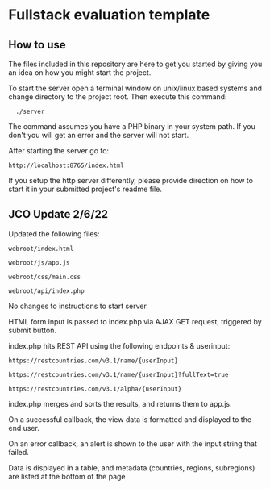 # Fullstack evaluation template

## How to use
The files included in this repository are here to get you started by giving
you an idea on how you might start the project.

To start the server open a terminal window on unix/linux based systems and change
directory to the project root. Then execute this command:

```
  ./server
```

The command assumes you have a PHP binary in your system path. If you don't you
will get an error and the server will not start.

After starting the server go to:

```
http://localhost:8765/index.html  
```

If you setup the http server differently, please provide direction on how to start it
in your submitted project's readme file.

## JCO Update 2/6/22
Updated the following files:

```
webroot/index.html

webroot/js/app.js

webroot/css/main.css

webroot/api/index.php
```

No changes to instructions to start server.

HTML form input is passed to index.php via AJAX GET request, triggered by submit button.

index.php hits REST API using the following endpoints & userinput:

```
https://restcountries.com/v3.1/name/{userInput}

https://restcountries.com/v3.1/name/{userInput}?fullText=true

https://restcountries.com/v3.1/alpha/{userInput}
```

index.php merges and sorts the results, and returns them to app.js.

On a successful callback, the view data is formatted and displayed to the end user.

On an error callback, an alert is shown to the user with the input string that failed.

Data is displayed in a table, and metadata (countries, regions, subregions) are listed at the bottom of the page





